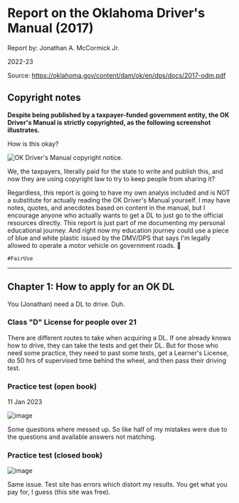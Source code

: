# Report on the Oklahoma Driver's Manual (2017)

Report by: Jonathan A. McCormick Jr. 

2022-23

Source: https://oklahoma.gov/content/dam/ok/en/dps/docs/2017-odm.pdf

## Copyright notes

**Despite being published by a taxpayer-funded government entity, 
the OK Driver's Manual is strictly copyrighted, as the following screenshot illustrates.**

How is this okay?

![OK Driver's Manual copyright notice.](https://user-images.githubusercontent.com/67705789/210158874-357b8897-2585-4a8c-a38d-48cb5cf36e1a.png)

We, the taxpayers, literally paid for the state to write and publish this, 
and now they are using copyright law to try to keep people from sharing it? 

Regardless, this report is going to have my own analyis included 
and is NOT a substitute for actually reading the OK Driver's Manual 
yourself. I may have notes, quotes, and anecdotes based on content in the manual, 
but I encourage anyone who actually wants to get a DL to just go to the 
official resources directly. This report is just part of me documenting 
my personal educational journey. And right now my education journey could 
use a piece of blue and white plastic issued by the DMV/DPS that says I'm 
legally allowed to operate a motor vehicle on government roads. 🤷

`#FairUse`

* * *

## Chapter 1: How to apply for an OK DL

You (Jonathan) need a DL to drive. Duh. 

### Class "D" License for people over 21
There are different routes to take when acquiring a DL. If one already knows how to drive, they can take the tests and get their DL. But for those who need some practice, they need to past some tests, get a Learner's License, do 50 hrs of supervised time behind the wheel, and then pass their driving test. 

### Practice test (open book)

11 Jan 2023

![image](https://user-images.githubusercontent.com/67705789/211921870-cdf89710-405d-4eb8-be7e-bf4fc04bb2e5.png)

Some questions where messed up. So like half of my mistakes were due to the questions and available answers not matching. 

### Practice test (closed book)

![image](https://user-images.githubusercontent.com/67705789/211925889-ea77bae0-fc2c-455e-97ab-b78a8c55467d.png)

Same issue. Test site has errors which distort my results. You get what you pay for, I guess (this site was free).


